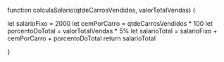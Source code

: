 function calculaSalario(qtdeCarrosVendidos, valorTotalVendas) {
 
 let salarioFixo = 2000
 let cemPorCarro = qtdeCarrosVendidos * 100
 let porcentoDoTotal = valorTotalVendas * 5%
 let salarioTotal = salarioFixo + cemPorCarro + porcentoDoTotal
 return salarioTotal
 
 }
 